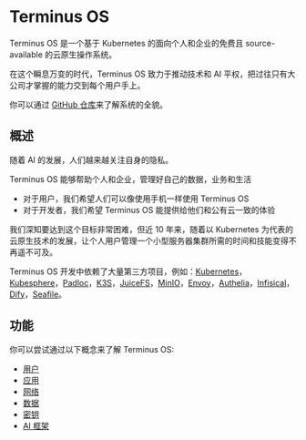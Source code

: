 # Terminus OS

Terminus OS 是一个基于 Kubernetes 的面向个人和企业的免费且 source-available 的云原生操作系统。

在这个瞬息万变的时代，Terminus OS 致力于推动技术和 AI 平权，把过往只有大公司才掌握的能力交到每个用户手上。

你可以通过 [GitHub 仓库](https://github.com/beclab/terminus)来了解系统的全貌。

## 概述
随着 AI 的发展，人们越来越关注自身的隐私。

Terminus OS 能够帮助个人和企业，管理好自己的数据，业务和生活

- 对于用户，我们希望人们可以像使用手机一样使用 Terminus OS
- 对于开发者，我们希望 Terminus OS 能提供给他们和公有云一致的体验

我们深知要达到这个目标非常困难，但近 10 年来，随着以 Kubernetes 为代表的云原生技术的发展，让个人用户管理一个小型服务器集群所需的时间和技能变得不再遥不可及。

Terminus OS 开发中依赖了大量第三方项目，例如：[Kubernetes](https://kubernetes.io/)，[Kubesphere](https://github.com/kubesphere/kubesphere)，[Padloc](https://padloc.app/)，[K3S](https://k3s.io/)，[JuiceFS](https://github.com/juicedata/juicefs)，[MinIO](https://github.com/minio/minio)，[Envoy](https://github.com/envoyproxy/envoy)，[Authelia](https://github.com/authelia/authelia)，[Infisical](https://github.com/Infisical/infisical)，[Dify](https://github.com/langgenius/dify)，[Seafile](https://github.com/haiwen/seafile)。

## 功能

你可以尝试通过以下概念来了解 Terminus OS:

- [用户](./account.md)
- [应用](./application.md)
- [网络](./network.md)
- [数据](./data.md)
- [密钥](./secret.md)
- [AI 框架](./ai.md)

